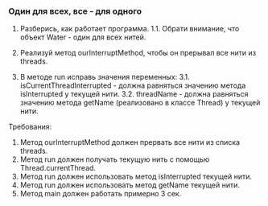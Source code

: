 
### Один для всех, все - для одного

1. Разберись, как работает программа.
1.1. Обрати внимание, что объект Water - один для всех нитей.

2. Реализуй метод ourInterruptMethod, чтобы он прерывал все нити из threads.
3. В методе run исправь значения переменных:
3.1. isCurrentThreadInterrupted - должна равняться значению метода isInterrupted у текущей нити.
3.2. threadName - должна равняться значению метода getName (реализовано в классе Thread) у текущей нити.


Требования:
1.	Метод ourInterruptMethod должен прервать все нити из списка threads.
2.	Метод run должен получать текущую нить с помощью Thread.currentThread.
3.	Метод run должен использовать метод isInterrupted текущей нити.
4.	Метод run должен использовать метод getName текущей нити.
5.	Метод main должен работать примерно 3 сек.


